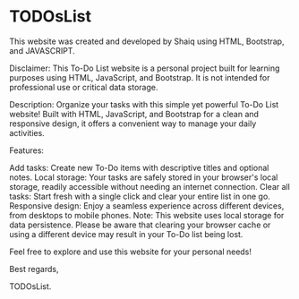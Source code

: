 # TODOsList
This website was created and developed by Shaiq using HTML, Bootstrap, and JAVASCRIPT.


Disclaimer:
This To-Do List website is a personal project built for learning purposes using HTML, JavaScript, and Bootstrap. It is not intended for professional use or critical data storage.

Description:
Organize your tasks with this simple yet powerful To-Do List website! Built with HTML, JavaScript, and Bootstrap for a clean and responsive design, it offers a convenient way to manage your daily activities.

Features:

Add tasks: Create new To-Do items with descriptive titles and optional notes.
Local storage: Your tasks are safely stored in your browser's local storage, readily accessible without needing an internet connection.
Clear all tasks: Start fresh with a single click and clear your entire list in one go.
Responsive design: Enjoy a seamless experience across different devices, from desktops to mobile phones.
Note: This website uses local storage for data persistence. Please be aware that clearing your browser cache or using a different device may result in your To-Do list being lost.

Feel free to explore and use this website for your personal needs!

Best regards,

TODOsList.
